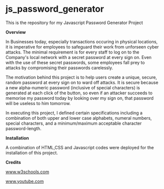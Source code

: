 # js_password_generator
This is the repository for my Javascript Password Generator Project

**Overview**

In Businesses today, especially transactions occuring in physical locations, it is imperative for employees to safeguard their work from unforseen cyber attacks. The minimal requirement is for every staff to log on to the Company's local network with a secret password at every sign on. Even with the use of these secret passwords, some employees fall prey to attacks by compromising their passwords carelessly.

The motivation behind this project is to help users create a unique, secure, random password at every sign on to ward off attacks. It is secure because a new alpha-numeric password (inclusive of special characters) is generated at each click of the button, so even if an attacker succeeds to memorise my password today by looking over my sign on, that password will be useless to him tomorrow.

In executing this project, I defined certain specifications including a combination of both upper and lower case alphabets, numeral numbers, special characters,  and a minimum/maximum acceptable character password-length.

**Installation**

A combination of HTML,CSS and Javascript codes were deployed for the installation of this project.

**Credits**

www.w3schools.com

www.youtube.com

